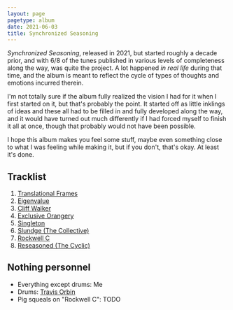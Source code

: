 ```yaml
---
layout: page
pagetype: album
date: 2021-06-03
title: Synchronized Seasoning
---
```


_Synchronized Seasoning_, released in 2021, but started roughly a decade prior,
and with 6/8 of the tunes published in various levels of completeness along the way,
was quite the project.
A lot happened _in real life_ during that time, and the album is meant to
reflect the cycle of types of thoughts and
emotions incurred therein.

I'm not totally sure if the album fully realized the vision I had for it when I
first started on it, but that's probably the point.
It started off as little inklings of ideas and these all had to be filled in
and fully developed along the way, and it
would have turned out much differently if I had forced myself to finish it all
at once, though that probably would not have been possible.

I hope this album makes you feel some stuff, maybe even something close to
what I was feeling while making it, but if you don't, that's okay.
At least it's done.


## Tracklist

1. [Translational Frames](translational-frames)
2. [Eigenvalue](eigenvalue)
3. [Cliff Walker](cliff-walker)
4. [Exclusive Orangery](exclusive-orangery)
5. [Singleton](singleton)
6. [Slundge (The Collective)](slundge)
7. [Rockwell C](rockwell)
8. [Reseasoned (The Cyclic)](reseasoned)


## Nothing personnel

* Everything except drums: Me
* Drums: [Travis Orbin](http://travisorbin.com)
* Pig squeals on "Rockwell C": TODO
